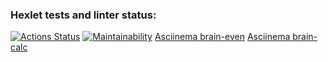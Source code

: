### Hexlet tests and linter status:
[![Actions Status](https://github.com/Sergey242407/python-project-49/actions/workflows/hexlet-check.yml/badge.svg)](https://github.com/Sergey242407/python-project-49/actions)
[![Maintainability](https://api.codeclimate.com/v1/badges/ced6c049738d43d2b308/maintainability)](https://codeclimate.com/github/Sergey242407/python-project-49/maintainability)
[Asciinema brain-even](https://asciinema.org/connect/fb3966da-9b43-4869-9186-fc727bf4c7db)
[Asciinema brain-calc](https://asciinema.org/a/4PF7H6WK4fH4nRmJwstN9UaZp)
